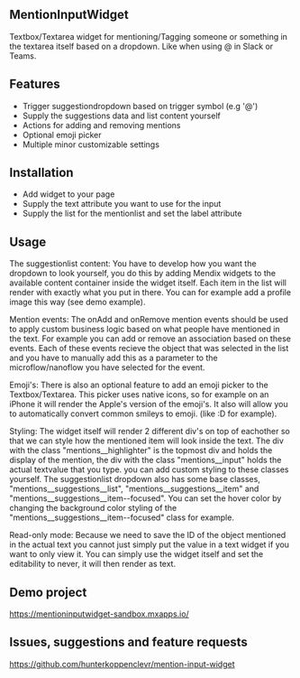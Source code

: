 ## MentionInputWidget
Textbox/Textarea widget for mentioning/Tagging someone or something in the textarea itself based on a dropdown. Like when using @ in Slack or Teams.

## Features
- Trigger suggestiondropdown based on trigger symbol (e.g '@')
- Supply the suggestions data and list content yourself
- Actions for adding and removing mentions
- Optional emoji picker
- Multiple minor customizable settings

## Installation
- Add widget to your page
- Supply the text attribute you want to use for the input
- Supply the list for the mentionlist and set the label attribute

## Usage
The suggestionlist content:
You have to develop how you want the dropdown to look yourself, you do this by adding Mendix widgets to the available content container inside the widget itself. Each item in the list will render with exactly what you put in there. You can for example add a profile image this way (see demo example).

Mention events:
The onAdd and onRemove mention events should be used to apply custom business logic based on what people have mentioned in the text. For example you can add or remove an association based on these events. Each of these events recieve the object that was selected in the list and you have to manually add this as a parameter to the microflow/nanoflow you have selected for the event.

Emoji's:
There is also an optional feature to add an emoji picker to the Textbox/Textarea. This picker uses native icons, so for example on an iPhone it will render the Apple's version of the emoji's. It also will allow you to automatically convert common smileys to emoji. (like :D for example).

Styling:
The widget itself will render 2 different div's on top of eachother so that we can style how the mentioned item will look inside the text. The div with the class "mentions__highlighter" is the topmost div and holds the display of the mention, the div with the class "mentions__input" holds the actual textvalue that you type. you can add custom styling to these classes yourself. The suggestionlist dropdown also has some base classes, "mentions__suggestions__list", "mentions__suggestions__item" and "mentions__suggestions__item--focused". You can set the hover color by changing the background color styling of the "mentions__suggestions__item--focused" class for example.

Read-only mode:
Because we need to save the ID of the object mentioned in the actual text you cannot just simply put the value in a text widget if you want to only view it. You can simply use the widget itself and set the editability to never, it will then render as text.

## Demo project
https://mentioninputwidget-sandbox.mxapps.io/

## Issues, suggestions and feature requests
https://github.com/hunterkoppenclevr/mention-input-widget